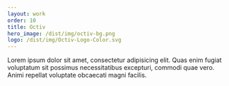 ```yaml
---
layout: work
order: 10
title: Octiv
hero_image: /dist/img/octiv-bg.png
logo: /dist/img/Octiv-Logo-Color.svg
---
```


Lorem ipsum dolor sit amet, consectetur adipisicing elit. Quas enim fugiat voluptatum sit possimus necessitatibus excepturi, commodi quae vero. Animi repellat voluptate obcaecati magni facilis.